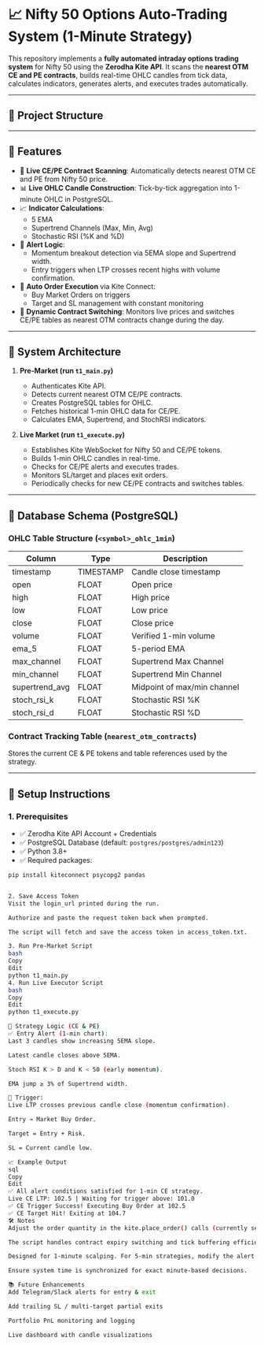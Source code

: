 # 📈 Nifty 50 Options Auto-Trading System (1-Minute Strategy)

This repository implements a **fully automated intraday options trading system** for Nifty 50 using the **Zerodha Kite API**. It scans the **nearest OTM CE and PE contracts**, builds real-time OHLC candles from tick data, calculates indicators, generates alerts, and executes trades automatically.

---

## 🔧 Project Structure


---

## 📌 Features

- 🔁 **Live CE/PE Contract Scanning**: Automatically detects nearest OTM CE and PE from Nifty 50 price.
- 📊 **Live OHLC Candle Construction**: Tick-by-tick aggregation into 1-minute OHLC in PostgreSQL.
- 📈 **Indicator Calculations**:
  - 5 EMA
  - Supertrend Channels (Max, Min, Avg)
  - Stochastic RSI (%K and %D)
- 🚨 **Alert Logic**:
  - Momentum breakout detection via 5EMA slope and Supertrend width.
  - Entry triggers when LTP crosses recent highs with volume confirmation.
- 🤖 **Auto Order Execution** via Kite Connect:
  - Buy Market Orders on triggers
  - Target and SL management with constant monitoring
- 🔄 **Dynamic Contract Switching**: Monitors live prices and switches CE/PE tables as nearest OTM contracts change during the day.

---

## 🧠 System Architecture

1. **Pre-Market (run `t1_main.py`)**
   - Authenticates Kite API.
   - Detects current nearest OTM CE/PE contracts.
   - Creates PostgreSQL tables for OHLC.
   - Fetches historical 1-min OHLC data for CE/PE.
   - Calculates EMA, Supertrend, and StochRSI indicators.

2. **Live Market (run `t1_execute.py`)**
   - Establishes Kite WebSocket for Nifty 50 and CE/PE tokens.
   - Builds 1-min OHLC candles in real-time.
   - Checks for CE/PE alerts and executes trades.
   - Monitors SL/target and places exit orders.
   - Periodically checks for new CE/PE contracts and switches tables.

---

## 💾 Database Schema (PostgreSQL)

### OHLC Table Structure (`<symbol>_ohlc_1min`)
| Column            | Type   | Description                         |
|-------------------|--------|-------------------------------------|
| timestamp         | TIMESTAMP | Candle close timestamp             |
| open              | FLOAT  | Open price                         |
| high              | FLOAT  | High price                         |
| low               | FLOAT  | Low price                          |
| close             | FLOAT  | Close price                        |
| volume            | FLOAT  | Verified 1-min volume              |
| ema_5             | FLOAT  | 5-period EMA                       |
| max_channel       | FLOAT  | Supertrend Max Channel             |
| min_channel       | FLOAT  | Supertrend Min Channel             |
| supertrend_avg    | FLOAT  | Midpoint of max/min channel        |
| stoch_rsi_k       | FLOAT  | Stochastic RSI %K                 |
| stoch_rsi_d       | FLOAT  | Stochastic RSI %D                 |

### Contract Tracking Table (`nearest_otm_contracts`)
Stores the current CE & PE tokens and table references used by the strategy.

---

## 🔑 Setup Instructions

### 1. Prerequisites

- ✅ Zerodha Kite API Account + Credentials
- ✅ PostgreSQL Database (default: `postgres/postgres/admin123`)
- ✅ Python 3.8+
- ✅ Required packages:
```bash
pip install kiteconnect psycopg2 pandas


2. Save Access Token
Visit the login_url printed during the run.

Authorize and paste the request token back when prompted.

The script will fetch and save the access token in access_token.txt.

3. Run Pre-Market Script
bash
Copy
Edit
python t1_main.py
4. Run Live Executor Script
bash
Copy
Edit
python t1_execute.py

🧠 Strategy Logic (CE & PE)
✅ Entry Alert (1-min chart):
Last 3 candles show increasing 5EMA slope.

Latest candle closes above 5EMA.

Stoch RSI K > D and K < 50 (early momentum).

EMA jump ≥ 3% of Supertrend width.

🎯 Trigger:
Live LTP crosses previous candle close (momentum confirmation).

Entry → Market Buy Order.

Target = Entry + Risk.

SL = Current candle low.

📈 Example Output
sql
Copy
Edit
✅ All alert conditions satisfied for 1-min CE strategy.
Live CE LTP: 102.5 | Waiting for trigger above: 101.0
✅ CE Trigger Success! Executing Buy Order at 102.5
✅ CE Target Hit! Exiting at 104.7
🛠 Notes
Adjust the order quantity in the kite.place_order() calls (currently set to 0 as placeholder).

The script handles contract expiry switching and tick buffering efficiently.

Designed for 1-minute scalping. For 5-min strategies, modify the alert logic accordingly.

Ensure system time is synchronized for exact minute-based decisions.

📚 Future Enhancements
Add Telegram/Slack alerts for entry & exit

Add trailing SL / multi-target partial exits

Portfolio PnL monitoring and logging

Live dashboard with candle visualizations

